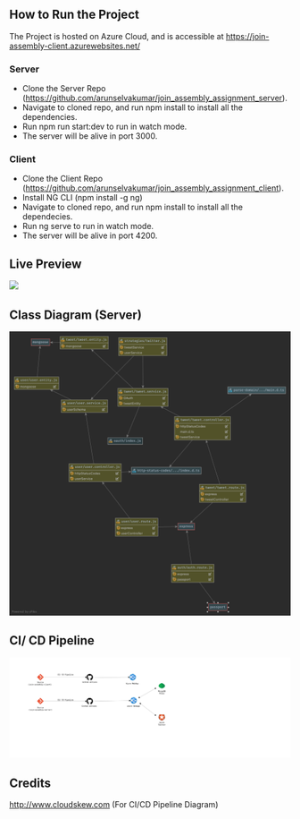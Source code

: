 ## How to Run the Project
The Project is hosted on Azure Cloud, and is accessible at https://join-assembly-client.azurewebsites.net/ 

### Server
- Clone the Server Repo (https://github.com/arunselvakumar/join_assembly_assignment_server).
- Navigate to cloned repo, and run npm install to install all the dependencies.
- Run npm run start:dev to run in watch mode.
- The server will be alive in port 3000.

### Client
- Clone the Client Repo (https://github.com/arunselvakumar/join_assembly_assignment_client).
- Install NG CLI (npm install -g ng)
- Navigate to cloned repo, and run npm install to install all the dependecies.
- Run ng serve to run in watch mode.
- The server will be alive in port 4200.

## Live Preview
![](2020-12-06_19-41-34%20(2).gif)

## Class Diagram (Server)
![](diagram.png)

## CI/ CD Pipeline
![](flow_diagram.png)

## Credits
http://www.cloudskew.com (For CI/CD Pipeline Diagram)

